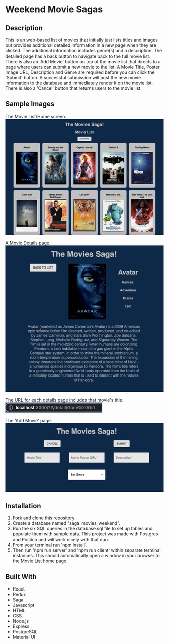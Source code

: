 # Weekend Movie Sagas

## Description

This is an web-based list of movies that initially just lists titles and images but provides additional detailed information in a new page when they are clicked. The additional information includes genre(s) and a description. The detailed page has a back button to navigate back to the full movie list. There is also an 'Add Movie' button on top of the movie list that directs to a page where users can submit a new movie to the list. A Movie Title, Poster Image URL, Description and Genre are required before you can click the 'Submit' button. A successful submission will post the new movie information to the database and immediately render it on the movie list. There is also a 'Cancel' button that returns users to the movie list. 

## Sample Images

The Movie List/Home screen.
![Alt text](public/images/MovieList.png)

A Movie Details page.
![Alt text](public/images/Details.png)

The URL for each details page includes that movie's title.
![Alt text](public/images/URLbar.png)

The 'Add Movie' page.
![Alt text](public/images/AddMovie.png)

## Installation
1. Fork and clone this repository.
2. Create a database named "saga_movies_weekend".
3. Run the six SQL queries in the database.sql file to set up tables and populate them with sample data. This project was made with Postgres and Postico and will work nicely with that duo.
4. From your terminal run 'npm install'.
5. Then run 'npm run server' and 'npm run client' within separate terminal instances. This should automatically open a window in your browser to the Movie List home page.

## Built With
- React
- Redux
- Saga
- Javascript
- HTML
- CSS
- Node.js
- Express
- PostgreSQL
- Material UI